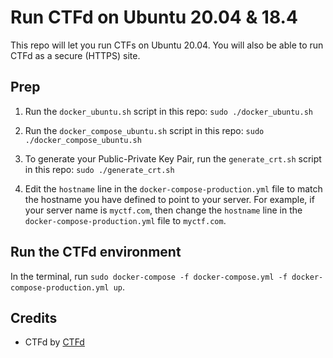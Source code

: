 # Run CTFd on Ubuntu 20.04 & 18.4

This repo will let you run CTFs on Ubuntu 20.04. You will also be able to run CTFd as a secure (HTTPS) site.

## Prep

1. Run the `docker_ubuntu.sh` script in this repo:
`sudo ./docker_ubuntu.sh`

2. Run the `docker_compose_ubuntu.sh` script in this repo:
`sudo ./docker_compose_ubuntu.sh`

3. To generate your Public-Private Key Pair, run the `generate_crt.sh` script in this repo:
`sudo ./generate_crt.sh`

4. Edit the `hostname` line in the `docker-compose-production.yml` file to match the hostname you have defined to point to your server.
For example, if your server name is `myctf.com`, then change the `hostname` line in the `docker-compose-production.yml` file to `myctf.com`.

## Run the CTFd environment

In the terminal, run `sudo docker-compose -f docker-compose.yml -f docker-compose-production.yml up`.




## Credits

- CTFd by [CTFd](https://github.com/CTFd/CTFd)
